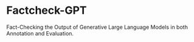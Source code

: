 # Factcheck-GPT
Fact-Checking the Output of Generative Large Language Models in both Annotation and Evaluation.
